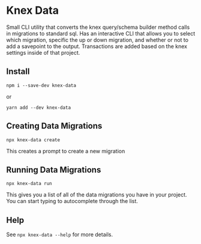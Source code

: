# Knex Data

Small CLI utility that converts the knex query/schema builder method calls in migrations to standard sql. Has an interactive CLI that allows you to select which migration, specific the up or down migration, and whether or not to add a savepoint to the output. Transactions are added based on the knex settings inside of that project.

## Install

```shell
npm i --save-dev knex-data
```

or

```shell
yarn add --dev knex-data
```

## Creating Data Migrations

```shell
npx knex-data create
```

This creates a prompt to create a new migration

## Running Data Migrations

```shell
npx knex-data run
```

This gives you a list of all of the data migrations you have in your project. You can start typing to autocomplete through the list.

## Help

See `npx knex-data --help` for more details.

